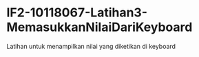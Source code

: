 # IF2-10118067-Latihan3-MemasukkanNilaiDariKeyboard
Latihan untuk menampilkan nilai yang diketikan di keyboard
